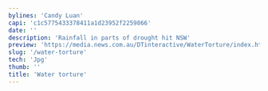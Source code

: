 ```yaml
---
bylines: 'Candy Luan'
capi: 'c1c5775433378411a1d23952f2259866'
date: ''
description: 'Rainfall in parts of drought hit NSW'
preview: 'https://media.news.com.au/DTinteractive/WaterTorture/index.html'
slug: '/water-torture'
tech: 'Jpg'
thumb: ''
title: 'Water torture'
---
```

